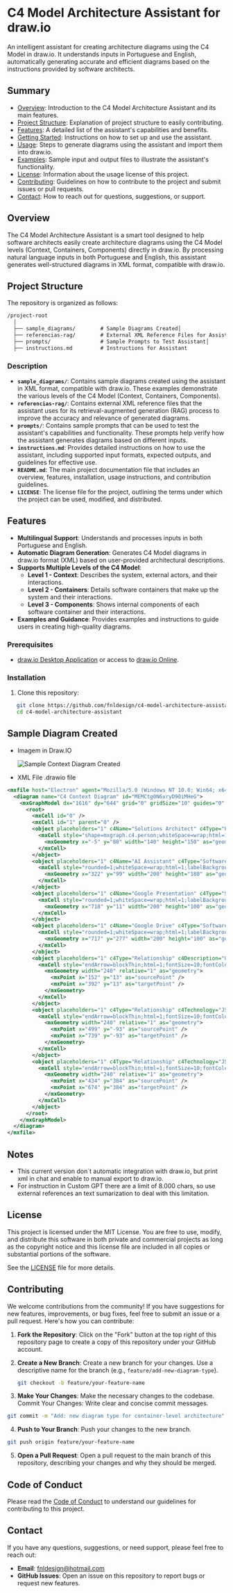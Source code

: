 # C4 Model Architecture Assistant for draw.io

An intelligent assistant for creating architecture diagrams using the C4 Model in draw.io. It understands inputs in Portuguese and English, automatically generating accurate and efficient diagrams based on the instructions provided by software architects.

## Summary

- [Overview](#overview): Introduction to the C4 Model Architecture Assistant and its main features.
- [Project Structure](#project-structure): Explanation of project structure to easily contributing.
- [Features](#features): A detailed list of the assistant's capabilities and benefits.
- [Getting Started](#getting-started): Instructions on how to set up and use the assistant.
- [Usage](#usage): Steps to generate diagrams using the assistant and import them into draw.io.
- [Examples](#examples): Sample input and output files to illustrate the assistant's functionality.
- [License](#license): Information about the usage license of this project.
- [Contributing](#contributing): Guidelines on how to contribute to the project and submit issues or pull requests.
- [Contact](#contact): How to reach out for questions, suggestions, or support.

## Overview

The C4 Model Architecture Assistant is a smart tool designed to help software architects easily create architecture diagrams using the C4 Model levels (Context, Containers, Components) directly in draw.io. By processing natural language inputs in both Portuguese and English, this assistant generates well-structured diagrams in XML format, compatible with draw.io.

## Project Structure

The repository is organized as follows:

```markdown
/project-root
  │
  ├── sample_diagrams/        # Sample Diagrams Created│
  ├── referencias-rag/        # External XML Reference Files for Assistant's RAG│
  ├── prompts/                # Sample Prompts to Test Assistant│
  ├── instructions.md         # Instructions for Assistant
```

### Description

- **`sample_diagrams/`**: Contains sample diagrams created using the assistant in XML format, compatible with draw.io. These examples demonstrate the various levels of the C4 Model (Context, Containers, Components).
- **`referencias-rag/`**: Contains external XML reference files that the assistant uses for its retrieval-augmented generation (RAG) process to improve the accuracy and relevance of generated diagrams.
- **`prompts/`**: Contains sample prompts that can be used to test the assistant's capabilities and functionality. These prompts help verify how the assistant generates diagrams based on different inputs.
- **`instructions.md`**: Provides detailed instructions on how to use the assistant, including supported input formats, expected outputs, and guidelines for effective use.
- **`README.md`**: The main project documentation file that includes an overview, features, installation, usage instructions, and contribution guidelines.
- **`LICENSE`**: The license file for the project, outlining the terms under which the project can be used, modified, and distributed.

## Features

- **Multilingual Support**: Understands and processes inputs in both Portuguese and English.
- **Automatic Diagram Generation**: Generates C4 Model diagrams in draw.io format (XML) based on user-provided architectural descriptions.
- **Supports Multiple Levels of the C4 Model**:
  - **Level 1 - Context**: Describes the system, external actors, and their interactions.
  - **Level 2 - Containers**: Details software containers that make up the system and their interactions.
  - **Level 3 - Components**: Shows internal components of each software container and their interactions.
- **Examples and Guidance**: Provides examples and instructions to guide users in creating high-quality diagrams.

### Prerequisites

- [draw.io Desktop Application](https://github.com/jgraph/drawio-desktop) or access to [draw.io Online](https://app.diagrams.net/).

### Installation

1. Clone this repository:

```bash
   git clone https://github.com/fnldesign/c4-model-architecture-assistant.git
   cd c4-model-architecture-assistant
```

## Sample Diagram Created

- Imagem in Draw.IO

  ![Sample Context Diagram Created](sample_diagram.png)

- XML File .drawio file

```xml
<mxfile host="Electron" agent="Mozilla/5.0 (Windows NT 10.0; Win64; x64) AppleWebKit/537.36 (KHTML, like Gecko) draw.io/24.7.5 Chrome/126.0.6478.183 Electron/31.3.0 Safari/537.36" version="24.7.5">
  <diagram name="C4 Context Diagram" id="MEMCtg0N6xryD90iMHeG">
    <mxGraphModel dx="1616" dy="644" grid="0" gridSize="10" guides="0" tooltips="1" connect="1" arrows="1" fold="1" page="0" pageScale="1" pageWidth="827" pageHeight="1169" math="0" shadow="0">
      <root>
        <mxCell id="0" />
        <mxCell id="1" parent="0" />
        <object placeholders="1" c4Name="Solutions Architect" c4Type="Person" c4Description="Creates solution proposals using an AI assistant" label="&lt;font style=&quot;font-size: 16px&quot;&gt;&lt;b&gt;Solutions Architect&lt;/b&gt;&lt;/font&gt;&lt;div&gt;[Person]&lt;/div&gt;&lt;br&gt;&lt;div&gt;&lt;font style=&quot;font-size: 11px&quot;&gt;&lt;font color=&quot;#fff&quot;&gt;Creates solution proposals using an AI assistant&lt;/font&gt;&lt;/div&gt;" id="Person1">
          <mxCell style="shape=mxgraph.c4.person;whiteSpace=wrap;html=1;fillColor=#808080;strokeColor=#b08f00;align=center;fontColor=#ffffff;" parent="1" vertex="1">
            <mxGeometry x="-5" y="88" width="140" height="150" as="geometry" />
          </mxCell>
        </object>
        <object placeholders="1" c4Name="AI Assistant" c4Type="Software System" c4Description="Intelligent assistant that creates solution proposals" label="&lt;font style=&quot;font-size: 16px&quot;&gt;&lt;b&gt;%c4Name%&lt;/b&gt;&lt;/font&gt;&lt;div&gt;[%c4Type%]&lt;/div&gt;&lt;br&gt;&lt;div&gt;&lt;font style=&quot;font-size: 11px&quot;&gt;&lt;font color=&quot;#cccccc&quot;&gt;%c4Description%&lt;/font&gt;&lt;/div&gt;" id="AIAssistant">
          <mxCell style="rounded=1;whiteSpace=wrap;html=1;labelBackgroundColor=none;fillColor=#1061B0;fontColor=#ffffff;align=center;arcSize=10;strokeColor=#0D5091;metaEdit=1;resizable=0;points=[[0.25,0,0],[0.5,0,0],[0.75,0,0],[1,0.25,0],[1,0.5,0],[1,0.75,0],[0.75,1,0],[0.5,1,0],[0.25,1,0],[0,0.75,0],[0,0.5,0],[0,0.25,0]];" parent="1" vertex="1">
            <mxGeometry x="322" y="99" width="200" height="180" as="geometry" />
          </mxCell>
        </object>
        <object placeholders="1" c4Name="Google Presentation" c4Type="Software System" c4Description="External system where presentations are created" label="&lt;font style=&quot;font-size: 16px&quot;&gt;&lt;b&gt;Google Presentation&lt;/b&gt;&lt;/font&gt;&lt;div&gt;[Software System]&lt;/div&gt;&lt;br&gt;&lt;div&gt;&lt;font style=&quot;font-size: 11px&quot;&gt;&lt;font color=&quot;#fff&quot;&gt;External system where presentations are created&lt;/font&gt;&lt;/div&gt;" id="GooglePresentation">
          <mxCell style="rounded=1;whiteSpace=wrap;html=1;labelBackgroundColor=none;fillColor=#8C8496;fontColor=#ffffff;align=center;arcSize=10;strokeColor=#736782;metaEdit=1;resizable=0;" parent="1" vertex="1">
            <mxGeometry x="718" y="11" width="200" height="100" as="geometry" />
          </mxCell>
        </object>
        <object placeholders="1" c4Name="Google Drive" c4Type="Software System" c4Description="External system where the presentation is saved" label="&lt;font style=&quot;font-size: 16px&quot;&gt;&lt;b&gt;Google Drive&lt;/b&gt;&lt;/font&gt;&lt;div&gt;[Software System]&lt;/div&gt;&lt;br&gt;&lt;div&gt;&lt;font style=&quot;font-size: 11px&quot;&gt;&lt;font color=&quot;#fff&quot;&gt;External system where the presentation is saved&lt;/font&gt;&lt;/div&gt;" id="GoogleDrive">
          <mxCell style="rounded=1;whiteSpace=wrap;html=1;labelBackgroundColor=none;fillColor=#8C8496;fontColor=#ffffff;align=center;arcSize=10;strokeColor=#736782;metaEdit=1;resizable=0;" parent="1" vertex="1">
            <mxGeometry x="717" y="277" width="200" height="100" as="geometry" />
          </mxCell>
        </object>
        <object placeholders="1" c4Type="Relationship" c4Description="Use Assistant" label="&lt;div style=&quot;text-align: left&quot;&gt;&lt;div style=&quot;text-align: center&quot;&gt;&lt;b&gt;%c4Description%&lt;/b&gt;&lt;/div&gt;" id="80exAWO9bLr29MhKa2zx-2">
          <mxCell style="endArrow=blockThin;html=1;fontSize=10;fontColor=#404040;strokeWidth=1;endFill=1;strokeColor=#828282;elbow=vertical;metaEdit=1;endSize=14;startSize=14;jumpStyle=arc;jumpSize=16;rounded=0;edgeStyle=orthogonalEdgeStyle;exitX=1.006;exitY=0.673;exitDx=0;exitDy=0;exitPerimeter=0;entryX=0;entryY=0.5;entryDx=0;entryDy=0;entryPerimeter=0;" edge="1" parent="1" source="Person1" target="AIAssistant">
            <mxGeometry width="240" relative="1" as="geometry">
              <mxPoint x="152" y="13" as="sourcePoint" />
              <mxPoint x="392" y="13" as="targetPoint" />
            </mxGeometry>
          </mxCell>
        </object>
        <object placeholders="1" c4Type="Relationship" c4Technology="JSON/HTTP" c4Description="Creates presentation" label="&lt;div style=&quot;text-align: left&quot;&gt;&lt;div style=&quot;text-align: center&quot;&gt;&lt;b&gt;%c4Description%&lt;/b&gt;&lt;/div&gt;&lt;div style=&quot;text-align: center&quot;&gt;[%c4Technology%]&lt;/div&gt;&lt;/div&gt;" id="80exAWO9bLr29MhKa2zx-3">
          <mxCell style="endArrow=blockThin;html=1;fontSize=10;fontColor=#404040;strokeWidth=1;endFill=1;strokeColor=#828282;elbow=vertical;metaEdit=1;endSize=14;startSize=14;jumpStyle=arc;jumpSize=16;rounded=0;edgeStyle=orthogonalEdgeStyle;entryX=0;entryY=0.5;entryDx=0;entryDy=0;" edge="1" parent="1" source="AIAssistant" target="GooglePresentation">
            <mxGeometry width="240" relative="1" as="geometry">
              <mxPoint x="499" y="-93" as="sourcePoint" />
              <mxPoint x="739" y="-93" as="targetPoint" />
            </mxGeometry>
          </mxCell>
        </object>
        <object placeholders="1" c4Type="Relationship" c4Technology="JSON/HTTP" c4Description="Saves presentation" label="&lt;div style=&quot;text-align: left&quot;&gt;&lt;div style=&quot;text-align: center&quot;&gt;&lt;b&gt;%c4Description%&lt;/b&gt;&lt;/div&gt;&lt;div style=&quot;text-align: center&quot;&gt;[%c4Technology%]&lt;/div&gt;&lt;/div&gt;" id="80exAWO9bLr29MhKa2zx-4">
          <mxCell style="endArrow=blockThin;html=1;fontSize=10;fontColor=#404040;strokeWidth=1;endFill=1;strokeColor=#828282;elbow=vertical;metaEdit=1;endSize=14;startSize=14;jumpStyle=arc;jumpSize=16;rounded=0;edgeStyle=orthogonalEdgeStyle;exitX=1;exitY=0.5;exitDx=0;exitDy=0;exitPerimeter=0;" edge="1" parent="1" source="AIAssistant" target="GoogleDrive">
            <mxGeometry width="240" relative="1" as="geometry">
              <mxPoint x="434" y="384" as="sourcePoint" />
              <mxPoint x="674" y="384" as="targetPoint" />
            </mxGeometry>
          </mxCell>
        </object>
      </root>
    </mxGraphModel>
  </diagram>
</mxfile>
```

## Notes

- This current version don´t automatic integration with draw.io, but print xml in chat and enable to manual export to draw.io.
- For instruction in Custom GPT there are a limit of 8.000 chars, so use external references an text sumarization to deal with this limitation.

## License

This project is licensed under the MIT License. You are free to use, modify, and distribute this software in both private and commercial projects as long as the copyright notice and this license file are included in all copies or substantial portions of the software.

See the [LICENSE](LICENSE) file for more details.

## Contributing

We welcome contributions from the community! If you have suggestions for new features, improvements, or bug fixes, feel free to submit an issue or a pull request. Here's how you can contribute:

1. **Fork the Repository**: Click on the "Fork" button at the top right of this repository page to create a copy of this repository under your GitHub account.

2. **Create a New Branch**: Create a new branch for your changes. Use a descriptive name for the branch (e.g., `feature/add-new-diagram-type`).

   ```bash
   git checkout -b feature/your-feature-name
   ```

3. **Make Your Changes**: Make the necessary changes to the codebase.
Commit Your Changes: Write clear and concise commit messages.

  ```bash
  git commit -m "Add: new diagram type for container-level architecture"
  ```

4. **Push to Your Branch**: Push your changes to the new branch.

```bash
git push origin feature/your-feature-name
```

5. **Open a Pull Request**: Open a pull request to the main branch of this repository, describing your changes and why they should be merged.

## Code of Conduct

Please read the [Code of Conduct](https://chatgpt.com/c/CODE_OF_CONDUCT.md) to understand our guidelines for contributing to this project.

## Contact

If you have any questions, suggestions, or need support, please feel free to reach out:

- **Email**: fnldesign@hotmail.com
- **GitHub Issues**: Open an issue on this repository to report bugs or request new features.
